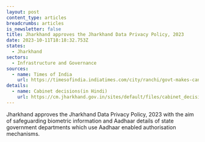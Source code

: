 ```yaml
---
layout: post
content_type: articles
breadcrumbs: articles
is_newsletter: false
title: Jharkhand approves the Jharkhand Data Privacy Policy, 2023
date: 2023-10-11T18:18:32.753Z
states:
  - Jharkhand
sectors:
  - Infrastructure and Governance
sources:
  - name: Times of India
    url: https://timesofindia.indiatimes.com/city/ranchi/govt-makes-cancer-and-rabies-notifiable-diseases/articleshow/104200872.cms
details:
  - name: Cabinet decisions(in Hindi)
    url: https://cm.jharkhand.gov.in/sites/default/files/cabinet_decision_05_10_2023%28Hindi%29.pdf
---
```

Jharkhand approves the Jharkhand Data Privacy Policy, 2023 with the aim of safeguarding biometric information and Aadhaar details of state government departments which use Aadhaar enabled authorisation mechanisms.
